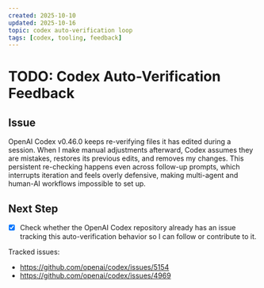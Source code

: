 ```yaml
---
created: 2025-10-10
updated: 2025-10-16
topic: codex auto-verification loop
tags: [codex, tooling, feedback]
---
```


# TODO: Codex Auto-Verification Feedback

## Issue
OpenAI Codex v0.46.0 keeps re-verifying files it has edited during a session. When I make manual adjustments afterward, Codex assumes they are mistakes, restores its previous edits, and removes my changes. This persistent re-checking happens even across follow-up prompts, which interrupts iteration and feels overly defensive, making multi-agent and human-AI workflows impossible to set up.

## Next Step
- [x] Check whether the OpenAI Codex repository already has an issue tracking this auto-verification behavior so I can follow or contribute to it.

Tracked issues:
- https://github.com/openai/codex/issues/5154
- https://github.com/openai/codex/issues/4969
